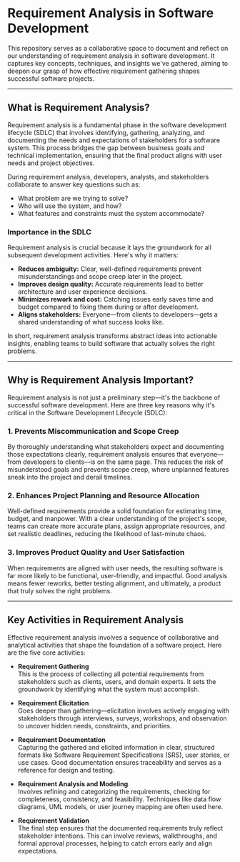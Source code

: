 # Requirement Analysis in Software Development

This repository serves as a collaborative space to document and reflect on our understanding of requirement analysis in software development. It captures key concepts, techniques, and insights we've gathered, aiming to deepen our grasp of how effective requirement gathering shapes successful software projects.

---

## What is Requirement Analysis?

Requirement analysis is a fundamental phase in the software development lifecycle (SDLC) that involves identifying, gathering, analyzing, and documenting the needs and expectations of stakeholders for a software system. This process bridges the gap between business goals and technical implementation, ensuring that the final product aligns with user needs and project objectives.

During requirement analysis, developers, analysts, and stakeholders collaborate to answer key questions such as:
- What problem are we trying to solve?
- Who will use the system, and how?
- What features and constraints must the system accommodate?

### Importance in the SDLC

Requirement analysis is crucial because it lays the groundwork for all subsequent development activities. Here's why it matters:
- **Reduces ambiguity:** Clear, well-defined requirements prevent misunderstandings and scope creep later in the project.
- **Improves design quality:** Accurate requirements lead to better architecture and user experience decisions.
- **Minimizes rework and cost:** Catching issues early saves time and budget compared to fixing them during or after development.
- **Aligns stakeholders:** Everyone—from clients to developers—gets a shared understanding of what success looks like.

In short, requirement analysis transforms abstract ideas into actionable insights, enabling teams to build software that actually solves the right problems.

---

## Why is Requirement Analysis Important?

Requirement analysis is not just a preliminary step—it's the backbone of successful software development. Here are three key reasons why it's critical in the Software Development Lifecycle (SDLC):

### 1. Prevents Miscommunication and Scope Creep

By thoroughly understanding what stakeholders expect and documenting those expectations clearly, requirement analysis ensures that everyone—from developers to clients—is on the same page. This reduces the risk of misunderstood goals and prevents scope creep, where unplanned features sneak into the project and derail timelines.

### 2. Enhances Project Planning and Resource Allocation

Well-defined requirements provide a solid foundation for estimating time, budget, and manpower. With a clear understanding of the project's scope, teams can create more accurate plans, assign appropriate resources, and set realistic deadlines, reducing the likelihood of last-minute chaos.

### 3. Improves Product Quality and User Satisfaction

When requirements are aligned with user needs, the resulting software is far more likely to be functional, user-friendly, and impactful. Good analysis means fewer reworks, better testing alignment, and ultimately, a product that truly solves the right problems.

---

## Key Activities in Requirement Analysis

Effective requirement analysis involves a sequence of collaborative and analytical activities that shape the foundation of a software project. Here are the five core activities:

- **Requirement Gathering**  
  This is the process of collecting all potential requirements from stakeholders such as clients, users, and domain experts. It sets the groundwork by identifying what the system must accomplish.

- **Requirement Elicitation**  
  Goes deeper than gathering—elicitation involves actively engaging with stakeholders through interviews, surveys, workshops, and observation to uncover hidden needs, constraints, and priorities.

- **Requirement Documentation**  
  Capturing the gathered and elicited information in clear, structured formats like Software Requirement Specifications (SRS), user stories, or use cases. Good documentation ensures traceability and serves as a reference for design and testing.

- **Requirement Analysis and Modeling**  
  Involves refining and categorizing the requirements, checking for completeness, consistency, and feasibility. Techniques like data flow diagrams, UML models, or user journey mapping are often used here.

- **Requirement Validation**  
  The final step ensures that the documented requirements truly reflect stakeholder intentions. This can involve reviews, walkthroughs, and formal approval processes, helping to catch errors early and align expectations.
